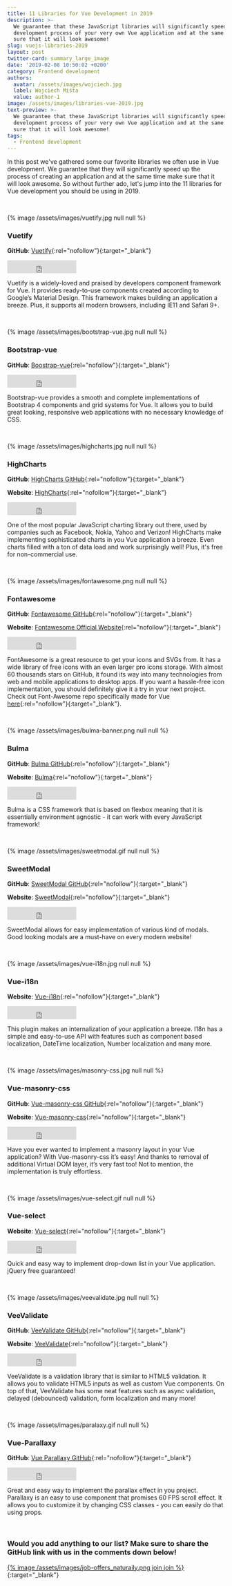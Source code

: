 ```yaml
---
title: 11 Libraries for Vue Development in 2019
description: >-
  We guarantee that these JavaScript libraries will significantly speed up the
  development process of your very own Vue application and at the same time make
  sure that it will look awesome!
slug: vuejs-libraries-2019
layout: post
twitter-card: summary_large_image
date: '2019-02-08 10:50:02 +0200'
category: Frontend development
authors:
  avatar: /assets/images/wojciech.jpg
  label: Wojciech Miśta
  value: author-1
image: /assets/images/libraries-vue-2019.jpg
text-preview: >-
  We guarantee that these JavaScript libraries will significantly speed up the
  development process of your very own Vue application and at the same time make
  sure that it will look awesome!
tags:
  - Frontend development
---
```

In this post we've gathered some our favorite libraries we often use in Vue development. We guarantee that they will significantly speed up the process of creating an application and at the same time make sure that it will look awesome. So without further ado, let's jump into the 11 libraries for Vue development you should be using in 2019.

<br>

{% image /assets/images/vuetify.jpg null null %}

### Vuetify

**GitHub**: [Vuetify](https://github.com/vuetifyjs/vuetify){:rel="nofollow"}{:target="_blank"}

<iframe src="https://ghbtns.com/github-btn.html?user=vuetifyjs&repo=vuetify&type=star&count=true&size=large" frameborder="0" scrolling="0" width="160px" height="30px"></iframe>

Vuetify is a widely-loved and praised by developers component framework for Vue. It provides ready-to-use components created according to Google’s Material Design. This framework makes building an application a breeze. Plus, it supports all modern browsers, including IE11 and Safari 9+.

<br>

{% image /assets/images/bootstrap-vue.jpg null null %}

### Bootstrap-vue

**GitHub**: [Boostrap-vue](https://github.com/bootstrap-vue/bootstrap-vue){:rel="nofollow"}{:target="_blank"}

<iframe src="https://ghbtns.com/github-btn.html?user=bootstrap-vue&repo=bootstrap-vue&type=star&count=true&size=large" frameborder="0" scrolling="0" width="160px" height="30px"></iframe>

Bootstrap-vue provides a smooth and complete implementations of Bootstrap 4 components and grid systems for Vue. It allows you to build great looking, responsive web applications with no necessary knowledge of CSS.

<br>

{% image /assets/images/highcharts.jpg null null %}

### HighCharts

**GitHub**: [HighCharts GitHub](https://github.com/highcharts/highcharts){:rel="nofollow"}{:target="_blank"}

**Website**: [HighCharts](https://www.highcharts.com){:rel="nofollow"}{:target="_blank"}

<iframe src="https://ghbtns.com/github-btn.html?user=highcharts&repo=highcharts&type=star&count=true&size=large" frameborder="0" scrolling="0" width="160px" height="30px"></iframe>

One of the most popular JavaScript charting library out there, used by companies such as Facebook, Nokia, Yahoo and Verizon! HighCharts make implementing sophisticated charts in you Vue application a breeze. Even charts filled with a ton of data load and work surprisingly well! Plus, it's free for non-commercial use.

<br>

{% image /assets/images/fontawesome.png null null %}

### Fontawesome

**GitHub**: [Fontawesome GitHub](https://github.com/FortAwesome/Font-Awesome){:rel="nofollow"}{:target="_blank"}

**Website**: [Fontawesome Official Website](https://fontawesome.com){:rel="nofollow"}{:target="_blank"}

<iframe src="https://ghbtns.com/github-btn.html?user=FortAwesome&repo=Font-Awesome&type=star&count=true&size=large" frameborder="0" scrolling="0" width="160px" height="30px"></iframe>

FontAwesome is a great resource to get your icons and SVGs from. It has a wide library of free icons with an even larger pro icons storage. With almost 60 thousands stars on GitHub, it found its way into many technologies from web and mobile applications to desktop apps. If you want a hassle-free icon implementation, you should definitely give it a try in your next project. Check out Font-Awesome repo specifically made for Vue [here](https://github.com/FortAwesome/vue-fontawesome){:rel="nofollow"}{:target="_blank"}.

<br>

{% image /assets/images/bulma-banner.png null null %}

### Bulma

**GitHub**: [Bulma GitHub](https://github.com/jgthms/bulma){:rel="nofollow"}{:target="_blank"}

**Website**: [Bulma](https://bulma.io){:rel="nofollow"}{:target="_blank"}

<iframe src="https://ghbtns.com/github-btn.html?user=jgthms&repo=bulma&type=star&count=true&size=large" frameborder="0" scrolling="0" width="160px" height="30px"></iframe>

Bulma is a CSS framework that is based on flexbox meaning that it is essentially environment agnostic - it can work with every JavaScript framework!

<br>

{% image /assets/images/sweetmodal.gif null null %}

### SweetModal

**GitHub**: [SweetModal GitHub](https://github.com/adeptoas/sweet-modal){:rel="nofollow"}{:target="_blank"}

**Website**: [SweetModal](https://github.com/adeptoas/sweet-modal-vue){:rel="nofollow"}{:target="_blank"}

<iframe src="https://ghbtns.com/github-btn.html?user=adeptoas&repo=sweet-modal&type=star&count=true&size=large" frameborder="0" scrolling="0" width="160px" height="30px"></iframe>

SweetModal allows for easy implementation of various kind of modals. Good looking modals are a must-have on every modern website!

<br>

{% image /assets/images/vue-i18n.jpg null null %}

### Vue-i18n

**Website**: [Vue-i18n](https://github.com/kazupon/vue-i18n){:rel="nofollow"}{:target="_blank"}

<iframe src="https://ghbtns.com/github-btn.html?user=kazupon&repo=vue-i18n&type=star&count=true&size=large" frameborder="0" scrolling="0" width="160px" height="30px"></iframe>

This plugin makes an internalization of your application a breeze. I18n has a simple and easy-to-use API with features such as component based localization, DateTime localization, Number localization and many more.

<br>

{% image /assets/images/masonry-css.jpg null null %}

### Vue-masonry-css

**GitHub**: [Vue-masonry-css GitHub](https://github.com/paulcollett/vue-masonry-css){:rel="nofollow"}{:target="_blank"}

**Website**: [Vue-masonry-css](https://github.com/paulcollett/vue-masonry-css){:rel="nofollow"}{:target="_blank"}

<iframe src="https://ghbtns.com/github-btn.html?user=paulcollett&repo=vue-masonry-css&type=star&count=true&size=large" frameborder="0" scrolling="0" width="160px" height="30px"></iframe>

Have you ever wanted to implement a masonry layout in your Vue application? With Vue-masonry-css it’s easy! And thanks to removal of additional Virtual DOM layer, it’s very fast too! Not to mention, the implementation is truly effortless.

<br>

{% image /assets/images/vue-select.gif null null %}

### Vue-select

**Website**: [Vue-select](https://github.com/sagalbot/vue-select){:rel="nofollow"}{:target="_blank"}

<iframe src="https://ghbtns.com/github-btn.html?user=sagalbot&repo=vue-select&type=star&count=true&size=large" frameborder="0" scrolling="0" width="160px" height="30px"></iframe>

Quick and easy way to implement drop-down list in your Vue application. jQuery free guaranteed!

<br>

{% image /assets/images/veevalidate.jpg null null %}

### VeeValidate

**GitHub**: [VeeValidate GitHub](https://github.com/baianat/vee-validate){:rel="nofollow"}{:target="_blank"}

**Website**: [VeeValidate](https://baianat.github.io/vee-validate/){:rel="nofollow"}{:target="_blank"}

<iframe src="https://ghbtns.com/github-btn.html?user=baianat&repo=vee-validate&type=star&count=true&size=large" frameborder="0" scrolling="0" width="160px" height="30px"></iframe>

VeeValidate is a validation library that is similar to HTML5 validation. It allows you to validate HTML5 inputs as well as custom Vue components. On top of that, VeeValidate has some neat features such as async validation, delayed (debounced) validation, form localization and many more!

<br>

{% image /assets/images/paralaxy.gif null null %}

### Vue-Parallaxy

**GitHub**: [Vue Parallaxy GitHub](https://github.com/apertureless/vue-parallax){:rel="nofollow"}{:target="_blank"}

<iframe src="https://ghbtns.com/github-btn.html?user=apertureless&repo=vue-parallax&type=star&count=true&size=large" frameborder="0" scrolling="0" width="160px" height="30px"></iframe>

Great and easy way to implement the parallax effect in you project. Parallaxy is an easy to use component that promises 60 FPS scroll effect. It allows you to customize it by changing CSS classes - you can easily do that using props.  

<br>

### Would you add anything to our list? Make sure to share the GitHub link with us in the comments down below!

[{% image /assets/images/job-offers_naturaily.png join join %}](https://naturaily.com/careers){:target="_blank"}

